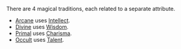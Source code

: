 There are 4 magical traditions, each related to a separate attribute.  
- [Arcane](Arcane.md) uses [Intellect](./Intellect.md).  
- [Divine](Divine.md) uses [Wisdom](./Wisdom.md).  
- [Primal](Primal.md) uses [Charisma](./Charisma.md).  
- [Occult](Occult.md) uses [Talent](./Talent.md).